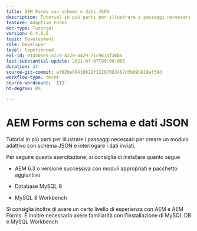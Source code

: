 ```yaml
---
title: AEM Forms con schema e dati JSON
description: Tutorial in più parti per illustrare i passaggi necessari per creare un modulo adattivo con schema JSON e interrogare i dati inviati.
feature: Adaptive Forms
doc-type: Tutorial
version: 6.4,6.5
topic: Development
role: Developer
level: Experienced
exl-id: 014506e5-a7c9-4220-a429-71c961af36ba
last-substantial-update: 2021-07-07T00:00:00Z
duration: 33
source-git-commit: af928e60410022f12207082467d3bd9b818af59d
workflow-type: tm+mt
source-wordcount: '112'
ht-degree: 0%

---
```


# AEM Forms con schema e dati JSON

Tutorial in più parti per illustrare i passaggi necessari per creare un modulo adattivo con schema JSON e interrogare i dati inviati.

Per seguire questa esercitazione, si consiglia di installare quanto segue

* AEM 6.3 o versione successiva con moduli appropriati e pacchetto aggiuntivo

* Database MySQL 8

* MySQL 8 Workbench

Si consiglia inoltre di avere un certo livello di esperienza con AEM e AEM Forms. È inoltre necessario avere familiarità con l&#39;installazione di MySQL DB e MySQL Workbench
